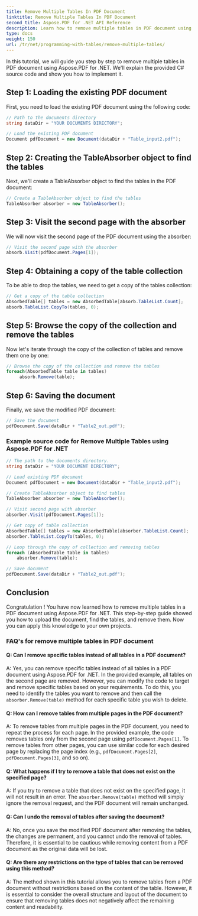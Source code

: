 ```yaml
---
title: Remove Multiple Tables In PDF Document
linktitle: Remove Multiple Tables In PDF Document
second_title: Aspose.PDF for .NET API Reference
description: Learn how to remove multiple tables in PDF document using Aspose.PDF for .NET.
type: docs
weight: 150
url: /tr/net/programming-with-tables/remove-multiple-tables/
---
```

In this tutorial, we will guide you step by step to remove multiple tables in PDF document using Aspose.PDF for .NET. We'll explain the provided C# source code and show you how to implement it.

## Step 1: Loading the existing PDF document
First, you need to load the existing PDF document using the following code:

```csharp
// Path to the documents directory
string dataDir = "YOUR DOCUMENTS DIRECTORY";

// Load the existing PDF document
Document pdfDocument = new Document(dataDir + "Table_input2.pdf");
```

## Step 2: Creating the TableAbsorber object to find the tables
Next, we'll create a TableAbsorber object to find the tables in the PDF document:

```csharp
// Create a TableAbsorber object to find the tables
TableAbsorber absorber = new TableAbsorber();
```

## Step 3: Visit the second page with the absorber
We will now visit the second page of the PDF document using the absorber:

```csharp
// Visit the second page with the absorber
absorb.Visit(pdfDocument.Pages[1]);
```

## Step 4: Obtaining a copy of the table collection
To be able to drop the tables, we need to get a copy of the tables collection:

```csharp
// Get a copy of the table collection
AbsorbedTable[] tables = new AbsorbedTable[absorb.TableList.Count];
absorb.TableList.CopyTo(tables, 0);
```

## Step 5: Browse the copy of the collection and remove the tables
Now let's iterate through the copy of the collection of tables and remove them one by one:

```csharp
// Browse the copy of the collection and remove the tables
foreach(AbsorbedTable table in tables)
     absorb.Remove(table);
```

## Step 6: Saving the document
Finally, we save the modified PDF document:

```csharp
// Save the document
pdfDocument.Save(dataDir + "Table2_out.pdf");
```

### Example source code for Remove Multiple Tables using Aspose.PDF for .NET

```csharp
// The path to the documents directory.
string dataDir = "YOUR DOCUMENT DIRECTORY";

// Load existing PDF document
Document pdfDocument = new Document(dataDir + "Table_input2.pdf");

// Create TableAbsorber object to find tables
TableAbsorber absorber = new TableAbsorber();

// Visit second page with absorber
absorber.Visit(pdfDocument.Pages[1]);

// Get copy of table collection
AbsorbedTable[] tables = new AbsorbedTable[absorber.TableList.Count];
absorber.TableList.CopyTo(tables, 0);

// Loop through the copy of collection and removing tables
foreach (AbsorbedTable table in tables)
	absorber.Remove(table);

// Save document
pdfDocument.Save(dataDir + "Table2_out.pdf");
```

## Conclusion
Congratulation ! You have now learned how to remove multiple tables in a PDF document using Aspose.PDF for .NET. This step-by-step guide showed you how to upload the document, find the tables, and remove them. Now you can apply this knowledge to your own projects.

### FAQ's for remove multiple tables in PDF document

#### Q: Can I remove specific tables instead of all tables in a PDF document?

A: Yes, you can remove specific tables instead of all tables in a PDF document using Aspose.PDF for .NET. In the provided example, all tables on the second page are removed. However, you can modify the code to target and remove specific tables based on your requirements. To do this, you need to identify the tables you want to remove and then call the `absorber.Remove(table)` method for each specific table you wish to delete.

#### Q: How can I remove tables from multiple pages in the PDF document?

A: To remove tables from multiple pages in the PDF document, you need to repeat the process for each page. In the provided example, the code removes tables only from the second page using `pdfDocument.Pages[1]`. To remove tables from other pages, you can use similar code for each desired page by replacing the page index (e.g., `pdfDocument.Pages[2]`, `pdfDocument.Pages[3]`, and so on).

#### Q: What happens if I try to remove a table that does not exist on the specified page?

A: If you try to remove a table that does not exist on the specified page, it will not result in an error. The `absorber.Remove(table)` method will simply ignore the removal request, and the PDF document will remain unchanged.

#### Q: Can I undo the removal of tables after saving the document?

A: No, once you save the modified PDF document after removing the tables, the changes are permanent, and you cannot undo the removal of tables. Therefore, it is essential to be cautious while removing content from a PDF document as the original data will be lost.

#### Q: Are there any restrictions on the type of tables that can be removed using this method?

A: The method shown in this tutorial allows you to remove tables from a PDF document without restrictions based on the content of the table. However, it is essential to consider the overall structure and layout of the document to ensure that removing tables does not negatively affect the remaining content and readability.